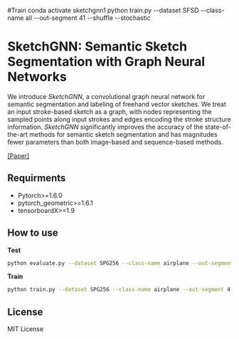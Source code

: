 #Train
conda activate sketchgnn1
python train.py --dataset SFSD --class-name all --out-segment 41 --shuffle --stochastic

# SketchGNN: Semantic Sketch Segmentation with Graph Neural Networks

We introduce *SketchGNN*, a convolutional graph neural network for semantic segmentation and labeling of freehand vector sketches. We treat an input stroke-based sketch as a graph, with nodes representing the sampled points along input strokes and edges encoding the stroke structure information. *SketchGNN* significantly improves the accuracy of the state-of-the-art methods for semantic sketch segmentation and has magnitudes fewer parameters than both image-based and sequence-based methods.

[[Paper]](https://arxiv.org/abs/2003.00678)

## Requirments

- Pytorch>=1.6.0
- pytorch_geometric>=1.6.1
- tensorboardX>=1.9

## How to use
**Test**

```bash
python evaluate.py --dataset SPG256 --class-name airplane --out-segment 4 --timestamp BEST --which-epoch bestloss
```

**Train**

````bash
python train.py --dataset SPG256 --class-name airplane --out-segment 4 --shuffle --stochastic
````

## License

MIT License

